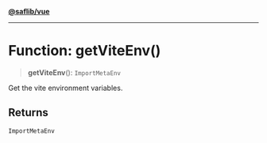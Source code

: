 [**@saflib/vue**](../index.md)

***

# Function: getViteEnv()

> **getViteEnv**(): `ImportMetaEnv`

Get the vite environment variables.

## Returns

`ImportMetaEnv`
